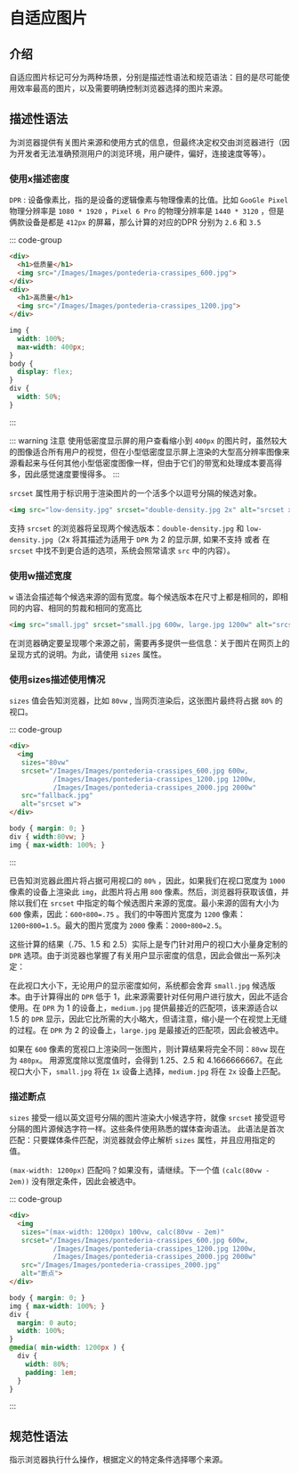 # 自适应图片

## 介绍
自适应图片标记可分为两种场景，分别是描述性语法和规范语法：目的是尽可能使用效率最高的图片，以及需要明确控制浏览器选择的图片来源。

## 描述性语法
为浏览器提供有关图片来源和使用方式的信息，但最终决定权交由浏览器进行（因为开发者无法准确预测用户的浏览环境，用户硬件，偏好，连接速度等等）。


### 使用x描述密度
`DPR` : 设备像素比，指的是设备的逻辑像素与物理像素的比值。比如 `GooGle Pixel` 物理分辨率是 `1080 * 1920` ，`Pixel 6 Pro` 的物理分辨率是 `1440 * 3120` ，但是俩款设备是都是 `412px` 的屏幕，那么计算的对应的DPR 分别为 `2.6` 和 `3.5`

<a-image src="/Images/Images/response-img.png" alt="响应式" />

::: code-group
``` html [HTML]
<div>
  <h1>低质量</h1>
  <img src="/Images/Images/pontederia-crassipes_600.jpg">
</div>
<div>
  <h1>高质量</h1>
  <img src="/Images/Images/pontederia-crassipes_1200.jpg">
</div>
```

``` css [CSS]
img {
  width: 100%;
  max-width: 400px;
}
body {
  display: flex;
}
div {
  width: 50%;
}
```
:::

::: warning 注意
使用低密度显示屏的用户查看缩小到 `400px` 的图片时，虽然较大的图像适合所有用户的视觉，但在小型低密度显示屏上渲染的大型高分辨率图像来源看起来与任何其他小型低密度图像一样，但由于它们的带宽和处理成本要高得多，因此感觉速度要慢得多。
:::

`srcset` 属性用于标识用于渲染图片的一个活多个以逗号分隔的候选对象。

``` html
<img src="low-density.jpg" srcset="double-density.jpg 2x" alt="srcset x">
```

支持 `srcset` 的浏览器将呈现两个候选版本：`double-density.jpg` 和 `low-density.jpg`（2x 将其描述为适用于 `DPR` 为 2 的显示屏, 如果不支持 或者 在 `srcset` 中找不到更合适的选项，系统会照常请求 `src` 中的内容）。

### 使用w描述宽度
`w` 语法会描述每个候选来源的固有宽度。每个候选版本在尺寸上都是相同的，即相同的内容、相同的剪裁和相同的宽高比

``` html
<img src="small.jpg" srcset="small.jpg 600w, large.jpg 1200w" alt="srcset w" />
```
在浏览器确定要呈现哪个来源之前，需要再多提供一些信息：关于图片在网页上的呈现方式的说明。为此，请使用 `sizes` 属性。

### 使用sizes描述使用情况
`sizes` 值会告知浏览器，比如 `80vw` , 当网页渲染后，这张图片最终将占据 `80%` 的视口。

::: code-group
``` html [HTML]
<div>
  <img
   sizes="80vw"
   srcset="/Images/Images/pontederia-crassipes_600.jpg 600w, 
           /Images/Images/pontederia-crassipes_1200.jpg 1200w, 
           /Images/Images/pontederia-crassipes_2000.jpg 2000w"
   src="fallback.jpg"
   alt="srcset w">
</div>
```

``` css [CSS]
body { margin: 0; }
div { width:80vw; }
img { max-width: 100%; }
```
:::

已告知浏览器此图片将占据可用视口的 `80%` ，因此，如果我们在视口宽度为 `1000` 像素的设备上渲染此 `img`，此图片将占用 `800` 像素。然后，浏览器将获取该值，并除以我们在 `srcset` 中指定的每个候选图片来源的宽度。最小来源的固有大小为 `600` 像素，因此：`600÷800=.75` 。我们的中等图片宽度为 `1200` 像素：`1200÷800=1.5`。最大的图片宽度为 `2000` 像素：`2000÷800=2.5`。

这些计算的结果（.75、1.5 和 2.5）实际上是专门针对用户的视口大小量身定制的 `DPR` 选项。由于浏览器也掌握了有关用户显示密度的信息，因此会做出一系列决定：

在此视口大小下，无论用户的显示密度如何，系统都会舍弃 `small.jpg` 候选版本。由于计算得出的 `DPR` 低于 1，此来源需要针对任何用户进行放大，因此不适合使用。在 `DPR` 为 1 的设备上，`medium.jpg` 提供最接近的匹配项，该来源适合以 1.5 的 `DPR` 显示，因此它比所需的大小略大，但请注意，缩小是一个在视觉上无缝的过程。在 `DPR` 为 2 的设备上，`large.jpg` 是最接近的匹配项，因此会被选中。

如果在 `600` 像素的宽视口上渲染同一张图片，则计算结果将完全不同：`80vw` 现在为 `480px`。 用源宽度除以宽度值时，会得到 1.25、2.5 和 4.1666666667。在此视口大小下，`small.jpg` 将在 `1x` 设备上选择，`medium.jpg` 将在 `2x` 设备上匹配。

### 描述断点
`sizes` 接受一组以英文逗号分隔的图片渲染大小候选字符，就像 `srcset` 接受逗号分隔的图片源候选字符一样。这些条件使用熟悉的媒体查询语法。 此语法是首次匹配：只要媒体条件匹配，浏览器就会停止解析 `sizes` 属性，并且应用指定的值。

`(max-width: 1200px)` 匹配吗？如果没有，请继续。下一个值 `(calc(80vw - 2em))` 没有限定条件，因此会被选中。

::: code-group
``` html [HTML]
<div>
  <img
   sizes="(max-width: 1200px) 100vw, calc(80vw - 2em)"
   srcset="/Images/Images/pontederia-crassipes_600.jpg 600w, 
           /Images/Images/pontederia-crassipes_1200.jpg 1200w, 
           /Images/Images/pontederia-crassipes_2000.jpg 2000w"
   src="/Images/Images/pontederia-crassipes_2000.jpg"
   alt="断点">
</div>
```
``` css [CSS]
body { margin: 0; }
img { max-width: 100%; }
div { 
  margin: 0 auto;
  width: 100%;
}
@media( min-width: 1200px ) {
  div { 
    width: 80%;
    padding: 1em;
  }
}
```
:::



## 规范性语法
指示浏览器执行什么操作，根据定义的特定条件选择哪个来源。